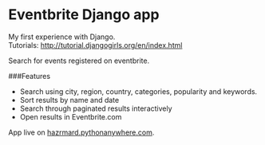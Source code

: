 # Eventbrite Django app
My first experience with Django.  
Tutorials: http://tutorial.djangogirls.org/en/index.html

Search for events registered on eventbrite.

###Features
* Search using city, region, country, categories, popularity and keywords.
* Sort results by name and date
* Search through paginated results interactively
* Open results in Eventbrite.com

App live on [hazrmard.pythonanywhere.com](http://hazrmard.pythonanywhere.com).
